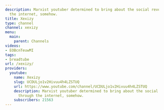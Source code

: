 ```yaml
---
description: Marxist youtuber determined to bring about the social revolution through
  the internet, somehow.
title: Xexizy
type: channel
channel: xexizy
menu:
  main:
    parent: Channels
videos:
- EOBcnTeuwMI
tags:
- breadtube
url: /xexizy/
providers:
  youtube:
    name: Xexizy
    slug: UCDULjo1v2Hivuu4h4LZSTUQ
    url: https://www.youtube.com/channel/UCDULjo1v2Hivuu4h4LZSTUQ
    description: Marxist youtuber determined to bring about the social revolution
      through the internet, somehow.
    subscribers: 21563
---
```

